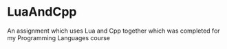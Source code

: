 # LuaAndCpp
An assignment which uses Lua and Cpp together which was completed for my Programming Languages course
